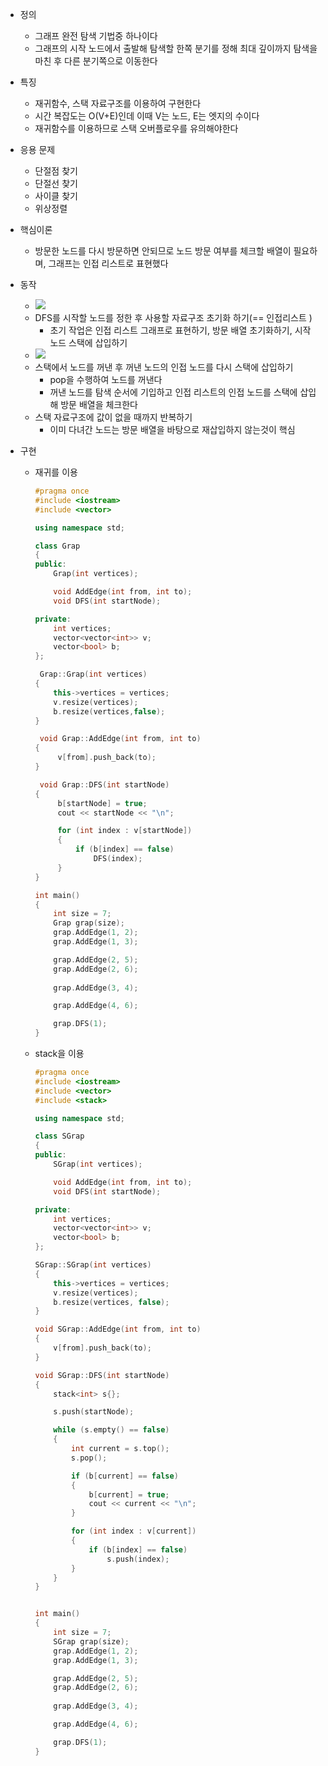 - 정의
    - 그래프 완전 탐색 기법중 하나이다
    - 그래프의 시작 노드에서 출발해 탐색할 한쪽 분기를 정해 최대 깊이까지 탐색을 마친 후 다른 분기쪽으로 이동한다
- 특징
    - 재귀함수, 스택 자료구조를 이용하여 구현한다
    - 시간 복잡도는 O(V+E)인데 이때 V는 노드, E는 엣지의 수이다
    - 재귀함수를 이용하므로 스택 오버플로우를 유의해야한다
- 응용 문제
    - 단절점 찾기
    - 단절선 찾기
    - 사이클 찾기
    - 위상정렬
- 핵심이론
    - 방문한 노드를 다시 방문하면 안되므로 노드 방문 여부를 체크할 배열이 필요하며, 그래프는 인접 리스트로 표현했다
- 동작  
    - ![](https://blog.kakaocdn.net/dn/bw0hwj/btszVvrmgVv/GKWKeBPH1Fbl7Oxl9ginUk/img.png)
    - DFS를 시작할 노드를 정한 후 사용할 자료구조 초기화 하기(== 인접리스트 )
        - 초기 작업은 인접 리스트 그래프로 표현하기, 방문 배열 초기화하기, 시작 노드 스택에 삽입하기
    - ![](https://blog.kakaocdn.net/dn/xywl2/btszXK9lDiu/kAYwjE3kwas4E5xd0TKfzK/img.png)
    - 스택에서 노드를 꺼낸 후 꺼낸 노드의 인접 노드를 다시 스택에 삽입하기
        - pop을 수행하여 노드를 꺼낸다
        - 꺼낸 노드를 탐색 순서에 기입하고 인접 리스트의 인접 노드를 스택에 삽입해 방문 배열을 체크한다
    - 스택 자료구조에 값이 없을 때까지 반복하기
        - 이미 다녀간 노드는 방문 배열을 바탕으로 재삽입하지 않는것이 핵심
- 구현
    
    - 재귀를 이용
        
        ```C++
        #pragma once
        #include <iostream>
        #include <vector>
        
        using namespace std;
        
        class Grap
        {
        public:
        	Grap(int vertices);
        
        	void AddEdge(int from, int to);
        	void DFS(int startNode);
        
        private:
        	int vertices;
        	vector<vector<int>> v;
        	vector<bool> b;
        };
        
         Grap::Grap(int vertices)
        {
        	this->vertices = vertices;
        	v.resize(vertices);
        	b.resize(vertices,false);
        }
        
         void Grap::AddEdge(int from, int to)
        {
        	 v[from].push_back(to);
        }
        
         void Grap::DFS(int startNode)
        {
        	 b[startNode] = true;
        	 cout << startNode << "\n";
        
        	 for (int index : v[startNode])
        	 {
        		 if (b[index] == false)
        			 DFS(index);
        	 }
        }
        
        int main()
        {
        	int size = 7;
        	Grap grap(size);
        	grap.AddEdge(1, 2);
        	grap.AddEdge(1, 3);
        
        	grap.AddEdge(2, 5);
        	grap.AddEdge(2, 6);
        	
        	grap.AddEdge(3, 4);
        
        	grap.AddEdge(4, 6);
        
        	grap.DFS(1);
        }
        ```
        
    
    - stack을 이용
        
        ```C++
        #pragma once
        #include <iostream>
        #include <vector>
        #include <stack>
        
        using namespace std;
        
        class SGrap
        {
        public:
        	SGrap(int vertices);
        
        	void AddEdge(int from, int to);
        	void DFS(int startNode);
        
        private:
        	int vertices;
        	vector<vector<int>> v;
        	vector<bool> b;
        };
        
        SGrap::SGrap(int vertices)
        {
        	this->vertices = vertices;
        	v.resize(vertices);
        	b.resize(vertices, false);
        }
        
        void SGrap::AddEdge(int from, int to)
        {
        	v[from].push_back(to);
        }
        
        void SGrap::DFS(int startNode)
        {
        	stack<int> s{};
        
        	s.push(startNode);
        
        	while (s.empty() == false)
        	{
        		int current = s.top();
        		s.pop();
        
        		if (b[current] == false)
        		{
        			b[current] = true;
        			cout << current << "\n";
        		}
        
        		for (int index : v[current])
        		{
        			if (b[index] == false)
        				s.push(index);
        		}
        	}
        }
        
        
        int main()
        {
        	int size = 7;
        	SGrap grap(size);
        	grap.AddEdge(1, 2);
        	grap.AddEdge(1, 3);
        
        	grap.AddEdge(2, 5);
        	grap.AddEdge(2, 6);
        	
        	grap.AddEdge(3, 4);
        
        	grap.AddEdge(4, 6);
        
        	grap.DFS(1);
        }
        ```